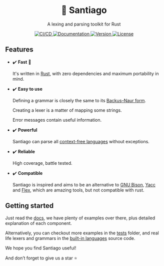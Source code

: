 <!--
SPDX-FileCopyrightText: 2022 Kevin Amado <kamadorueda@gmail.com>

SPDX-License-Identifier: GPL-3.0-only
-->

<h1 align="center">🐆 Santiago</h2>

<p align="center">A lexing and parsing toolkit for Rust</p>

<p align="center">
  <a href="https://buildkite.com/kamadorueda/santiago">
    <img
      alt="CI/CD"
      src="https://badge.buildkite.com/4b931515838b1cf833c90ef188b455f4fbb336f2b416fec20c.svg?branch=main"
    >
    </img>
  </a>
  <a href="https://docs.rs/santiago">
    <img
      alt="Documentation"
      src="https://img.shields.io/docsrs/santiago?color=brightgreen"
    >
    </img>
  </a>
  <a href="https://crates.io/crates/santiago">
    <img
      alt="Version"
      src="https://img.shields.io/crates/v/santiago?color=brightgreen"
    >
    </img>
  </a>
  <a href="https://spdx.org/licenses/GPL-3.0-only.html">
    <img
      alt="License"
      src="https://img.shields.io/crates/l/santiago?color=brightgreen"
    >
    </img>
  </a>
  <!-- <a href="https://crates.io/crates/santiago">
    <img
      alt="Downloads"
      src="https://img.shields.io/crates/d/santiago"
    >
    </img>
  </a> -->

</p>

## Features

- ✔️ **Fast** 🦀

  It's written in [Rust](https://www.rust-lang.org/),
  with zero dependencies and
  maximum portability in mind.

- ✔️ **Easy to use**

  Defining a grammar is closely the same to its
  [Backus–Naur form](https://en.wikipedia.org/wiki/Backus%E2%80%93Naur_form).

  Creating a lexer is a matter of mapping some strings.

  Error messages contain useful information.

- ✔️ **Powerful**

  Santiago can parse all [context-free languages](https://en.wikipedia.org/wiki/Context-free_grammar) without exceptions.
  <!--
    It performs:

    - Linear time and space lexing.
    - Linear time and space parsing of
      [deterministic grammars](https://en.wikipedia.org/wiki/Deterministic_context-free_grammar).
    - Linear space and quadratic time of
      [unambiguous grammars](https://en.wikipedia.org/wiki/Unambiguous_grammar).
    - Linear space and cubic time of
      highly [ambiguous grammars](https://en.wikipedia.org/wiki/Ambiguous_grammar).
  -->

- ✔️ **Reliable**

  High coverage, battle tested.

- ✔️ **Compatible**

  Santiago is inspired and aims to be an alternative to
  [GNU Bison](https://en.wikipedia.org/wiki/GNU_Bison),
  [Yacc](https://en.wikipedia.org/wiki/Yacc) and
  [Flex](<https://en.wikipedia.org/wiki/Flex_(lexical_analyser_generator)>),
  which are amazing tools,
  but not compatible with rust.

## Getting started

Just read the [docs](https://docs.rs/santiago),
we have plenty of examples over there,
plus detailed explanation of each component.

Alternatively,
you can checkout more examples
in the [tests](https://github.com/kamadorueda/santiago/tree/main/tests)
folder,
and real life lexers and grammars
in the [built-in languages](https://github.com/kamadorueda/santiago/tree/main/src/languages)
source code.

We hope you find Santiago useful!

And don’t forget to give us a star ⭐
